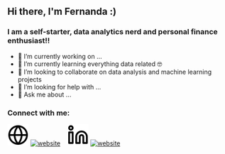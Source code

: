 ## Hi there, I'm Fernanda :)

### I am a self-starter, data analytics nerd and personal finance enthusiast!!

- 🔭 I’m currently working on ...
- 🌱 I’m currently learning everything data related 🤓
- 👯 I’m looking to collaborate on data analysis and machine learning projects
- 🤔 I’m looking for help with ...
- 💬 Ask me about ...


### Connect with me:

[![website](./img/globe-light.svg)](mailto:fernandaluft@gmail.com)
[![website](./img/globe-dark.svg)](mailto:fernandaluft@gmail.com)
&nbsp;&nbsp;
[![website](./img/linkedin-light.svg)](https://www.linkedin.com/in/fernanda-luft/)
[![website](./img/linkedin-dark.svg)](https://www.linkedin.com/in/fernanda-luft/)
&nbsp;&nbsp;

